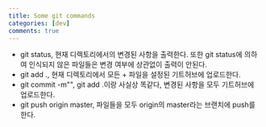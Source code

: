 ```yaml
---
title: Some git commands
categories: [dev]
comments: true
---
```

+ git status, 현재 디렉토리에서의 변경된 사항을 출력한다. 또한 git status에 의하여 인식되지 않은 파일들은 변경 여부에 상관없이 출력이 안된다.  
+ git add ., 현재 디렉토리에서 모든 + 파일을 설정된 기트허브에 업로드한다.  
+ git commit -m"", git add .이랑 사실상 똑같다, 변경된 사항을 모두 기트허브에 업로드한다.  
+ git push origin master, 파일들을 모두 origin의 master라는 브랜치에 push를 한다.
